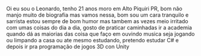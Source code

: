 Oi eu sou o Leonardo, tenho 21 anos moro em Alto Piquiri PR, bom não manjo muito de biografia 
mas vamos nessa, bom sou um cara tranquilo e sarrista estou sempre de bom humor mas tambem as 
vezes meio irritado com umas coisas do dia a dia, gosto de praticar caminhadas ir a academia quando dá
as maiorias das coisa que faço em ouvindo musica seja jogando ou limpando a casa ou ate mesmo estudando, pretendo estudar C# e depois ir pra programação de jogos 3D con Unity